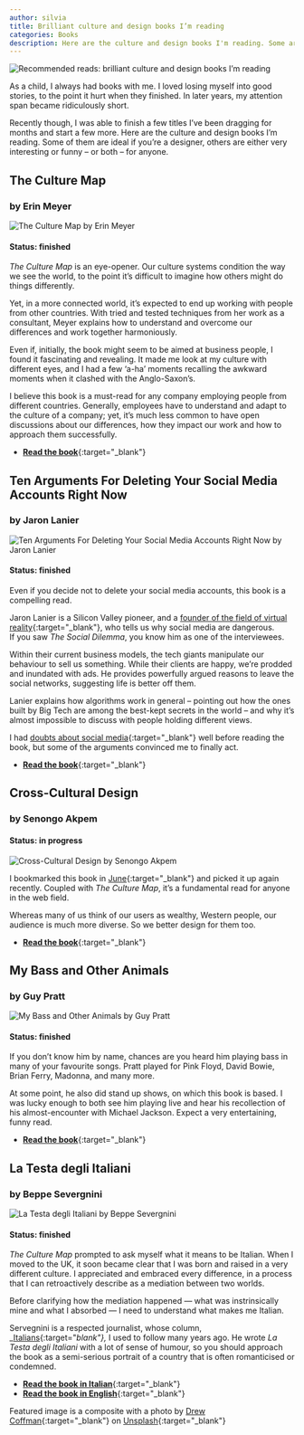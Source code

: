 ```yaml
---
author: silvia
title: Brilliant culture and design books I’m reading
categories: Books
description: Here are the culture and design books I'm reading. Some are ideal if you're a designer, others are either very interesting or funny – or both – for anyone.
---
```

![Recommended reads: brilliant culture and design books I’m reading](/assets/images/recommended-reads.jpg)

As a child, I always had books with me. I loved losing myself into good stories, to the point it hurt when they finished. In later years, my attention span became ridiculously short.

Recently though, I was able to finish a few titles I’ve been dragging for months and start a few more. Here are the culture and design books I’m reading. Some of them are ideal if you’re a designer, others are either very interesting or funny – or both – for anyone.

## The Culture Map

### by Erin Meyer

![The Culture Map by Erin Meyer](/assets/images/the-culture-map.jpg)

#### Status: finished

_The Culture Map_ is an eye-opener. Our culture systems condition the way we see the world, to the point it’s difficult to imagine how others might do things differently.

Yet, in a more connected world, it’s expected to end up working with people from other countries. With tried and tested techniques from her work as a consultant, Meyer explains how to understand and overcome our differences and work together harmoniously.

Even if, initially, the book might seem to be aimed at business people, I found it fascinating and revealing. It made me look at my culture with different eyes, and I had a few ‘a-ha’ moments recalling the awkward moments when it clashed with the Anglo-Saxon’s.

I believe this book is a must-read for any company employing people from different countries. Generally, employees have to understand and adapt to the culture of a company; yet, it’s much less common to have open discussions about our differences, how they impact our work and how to approach them successfully.

* [**Read the book**](https://www.goodreads.com/book/show/22085568-the-culture-map){:target="_blank"}

## Ten Arguments For Deleting Your Social Media Accounts Right Now

### by Jaron Lanier

![Ten Arguments For Deleting Your Social Media Accounts Right Now by Jaron Lanier](/assets/images/jaron-lanier.jpg)

#### Status: finished

Even if you decide not to delete your social media accounts, this book is a compelling read.

Jaron Lanier is a Silicon Valley pioneer, and a [founder of the field of virtual reality](https://en.wikipedia.org/wiki/Jaron_Lanier){:target="_blank"}, who tells us why social media are dangerous.  
If you saw _The Social Dilemma_, you know him as one of the interviewees.

Within their current business models, the tech giants manipulate our behaviour to sell us something. While their clients are happy, we’re prodded and inundated with ads. He provides powerfully argued reasons to leave the social networks, suggesting life is better off them.

Lanier explains how algorithms work in general – pointing out how the ones built by Big Tech are among the best-kept secrets in the world – and why it’s almost impossible to discuss with people holding different views.

I had [doubts about social media](https://silviamaggidesign.com/?cat_ID=630){:target="_blank"} well before reading the book, but some of the arguments convinced me to finally act.

* [**Read the book**](https://www.goodreads.com/book/show/37830765-ten-arguments-for-deleting-your-social-media-accounts-right-now){:target="_blank"}

## Cross-Cultural Design

### by Senongo Akpem

#### Status: in progress

![Cross-Cultural Design by Senongo Akpem](/assets/images/senongo-akpem.jpg)

I bookmarked this book in [June](https://silviamaggidesign.com/books/design-community-solidarity/){:target="_blank"} and picked it up again recently. Coupled with _The Culture Map_, it’s a fundamental read for anyone in the web field.

Whereas many of us think of our users as wealthy, Western people, our audience is much more diverse. So we better design for them too.

* [**Read the book**](https://www.goodreads.com/book/show/50655833-cross-cultural-design){:target="_blank"}

## My Bass and Other Animals

### by Guy Pratt

![My Bass and Other Animals by Guy Pratt](/assets/images/guy-pratt.jpg)

#### Status: finished

If you don’t know him by name, chances are you heard him playing bass in many of your favourite songs. Pratt played for Pink Floyd, David Bowie, Brian Ferry, Madonna, and many more.

At some point, he also did stand up shows, on which this book is based. I was lucky enough to both see him playing live and hear his recollection of his almost-encounter with Michael Jackson. Expect a very entertaining, funny read.

* [**Read the book**](https://www.goodreads.com/book/show/2822087-my-bass-and-other-animals){:target="_blank"}

## La Testa degli Italiani

### by Beppe Severgnini

![La Testa degli Italiani by Beppe Severgnini](/assets/images/beppe-severgnini.jpg)

#### Status: finished

_The Culture Map_ prompted to ask myself what it means to be Italian. When I moved to the UK, it soon became clear that I was born and raised in a very different culture. I appreciated and embraced every difference, in a process that I can retroactively describe as a mediation between two worlds.

Before clarifying how the mediation happened — what was instrinsically mine and what I absorbed — I need to understand what makes me Italian.

Servegnini is a respected journalist, whose column, _[Italians](https://italians.corriere.it/){:target="_blank"},_ I used to follow many years ago. He wrote _La Testa degli Italiani_ with a lot of sense of humour, so you should approach the book as a semi-serious portrait of a country that is often romanticised or condemned.

* [**Read the book in Italian**](https://www.goodreads.com/book/show/1564625.La_testa_degli_italiani){:target="_blank"}
* [**Read the book in English**](https://www.goodreads.com/book/show/581712.La_Bella_Figura){:target="_blank"}

Featured image is a composite with a photo by [Drew Coffman](https://unsplash.com/@drewcoffman){:target="_blank"} on [Unsplash](https://unsplash.com/){:target="_blank"}
